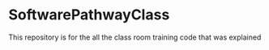 # SoftwarePathwayClass
This repository is for the all the class room training code that was explained
